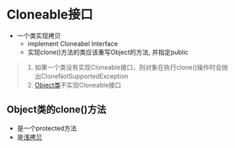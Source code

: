 # Cloneable接口

- 一个类实现拷贝
  - implement Cloneabel Interface
  - 实现clone()方法的类应该重写Object的方法, 并指定public

> 1. 如果一个类没有实现Cloneable接口，则对象在执行clone()操作时会抛出CloneNotSupportedException
> 2. [Object类](Java_Object_Class.md)不实现Cloneable接口

## Object类的clone()方法

- 是一个protected方法
- 是[浅拷贝]()
